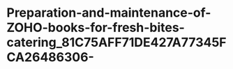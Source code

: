 # Preparation-and-maintenance-of-ZOHO-books-for-fresh-bites-catering_81C75AFF71DE427A77345FCA26486306-